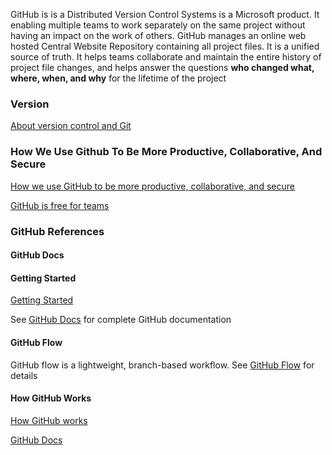 <!-- ### Overview -->
GitHub is is a Distributed Version Control Systems is a Microsoft product. It enabling multiple teams to work separately on the same project without having an impact on the work of others. GitHub manages an online web hosted Central Website Repository containing all project files. It is a unified source of truth. It helps teams collaborate and maintain the entire history of project file changes, and helps answer the questions **who changed what, where, when, and why** for the lifetime of the project


### Version 
[About version control and Git](https://docs.github.com/en/get-started/using-git/about-git#about-version-control-and-git)


### How We Use Github To Be More Productive, Collaborative, And Secure

[How we use GitHub to be more productive, collaborative, and secure](https://github.blog/2022-12-20-how-we-use-github-to-be-more-productive-collaborative-and-secure/)

[GitHub is free for teams](https://github.blog/2020-04-14-github-is-now-free-for-teams/)

### GitHub References

#### GitHub Docs


#### Getting Started

[Getting Started](https://docs.github.com/en/get-started/using-git/about-git#about-version-control-and-git)

See [GitHub Docs](https://docs.github.com/en) for complete GitHub documentation

#### GitHub Flow

GitHub flow is a lightweight, branch-based workflow. See [GitHub Flow](https://docs.github.com/en/get-started/quickstart/github-flow) for details


#### How GitHub Works

[How GitHub works](https://docs.github.com/en/get-started/using-git/about-git#how-github-works)

[GitHub Docs](https://docs.github.com/en)